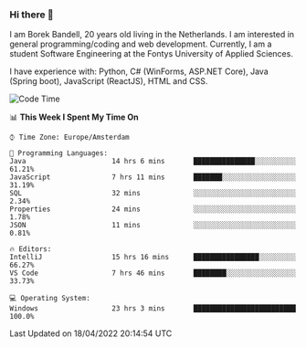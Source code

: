 ### Hi there 👋

I am Borek Bandell, 20 years old living in the Netherlands. I am interested in general programming/coding and web development. Currently, I am a student Software Engineering at the Fontys University of Applied Sciences.

I have experience with: Python, C# (WinForms, ASP.NET Core), Java (Spring boot), JavaScript (ReactJS), HTML and CSS.

<!--START_SECTION:waka-->
![Code Time](http://img.shields.io/badge/Code%20Time-91%20hrs%2020%20mins-blue)

📊 **This Week I Spent My Time On** 

```text
⌚︎ Time Zone: Europe/Amsterdam

💬 Programming Languages: 
Java                     14 hrs 6 mins       ███████████████░░░░░░░░░░   61.21% 
JavaScript               7 hrs 11 mins       ███████░░░░░░░░░░░░░░░░░░   31.19% 
SQL                      32 mins             ░░░░░░░░░░░░░░░░░░░░░░░░░   2.34% 
Properties               24 mins             ░░░░░░░░░░░░░░░░░░░░░░░░░   1.78% 
JSON                     11 mins             ░░░░░░░░░░░░░░░░░░░░░░░░░   0.81%

🔥 Editors: 
IntelliJ                 15 hrs 16 mins      ████████████████░░░░░░░░░   66.27% 
VS Code                  7 hrs 46 mins       ████████░░░░░░░░░░░░░░░░░   33.73%

💻 Operating System: 
Windows                  23 hrs 3 mins       █████████████████████████   100.0%

```


 Last Updated on 18/04/2022 20:14:54 UTC
<!--END_SECTION:waka-->

<!--**tcBorek2002/tcBorek2002** is a ✨ _special_ ✨ repository because its `README.md` (this file) appears on your GitHub profile.

Here are some ideas to get you started:

- 🔭 I’m currently working on ...
- 🌱 I’m currently learning ...
- 👯 I’m looking to collaborate on ...
- 🤔 I’m looking for help with ...
- 💬 Ask me about ...
- 📫 How to reach me: ...
- 😄 Pronouns: ...
- ⚡ Fun fact: ...
-->
